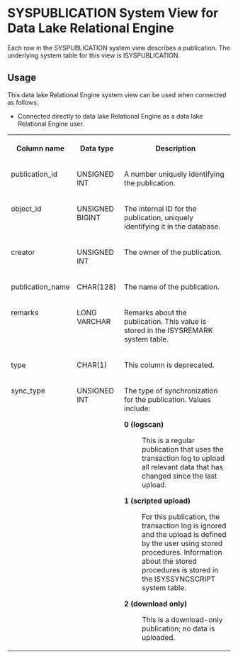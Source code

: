 <!-- loio3be9ad586c5f1014a798e29c04d783ac -->

# SYSPUBLICATION System View for Data Lake Relational Engine

Each row in the SYSPUBLICATION system view describes a publication. The underlying system table for this view is ISYSPUBLICATION.



<a name="loio3be9ad586c5f1014a798e29c04d783ac__section_v1w_qbq_b4b"/>

## Usage

This data lake Relational Engine system view can be used when connected as follows:

-   Connected directly to data lake Relational Engine as a data lake Relational Engine user.




<table>
<tr>
<th valign="top">

Column name

</th>
<th valign="top">

Data type

</th>
<th valign="top">

Description

</th>
</tr>
<tr>
<td valign="top">

publication\_id

</td>
<td valign="top">

UNSIGNED INT

</td>
<td valign="top">

A number uniquely identifying the publication.

</td>
</tr>
<tr>
<td valign="top">

object\_id

</td>
<td valign="top">

UNSIGNED BIGINT

</td>
<td valign="top">

The internal ID for the publication, uniquely identifying it in the database.

</td>
</tr>
<tr>
<td valign="top">

creator

</td>
<td valign="top">

UNSIGNED INT

</td>
<td valign="top">

The owner of the publication.

</td>
</tr>
<tr>
<td valign="top">

publication\_name

</td>
<td valign="top">

CHAR\(128\)

</td>
<td valign="top">

The name of the publication.

</td>
</tr>
<tr>
<td valign="top">

remarks

</td>
<td valign="top">

LONG VARCHAR

</td>
<td valign="top">

Remarks about the publication. This value is stored in the ISYSREMARK system table.

</td>
</tr>
<tr>
<td valign="top">

type

</td>
<td valign="top">

CHAR\(1\)

</td>
<td valign="top">

This column is deprecated.

</td>
</tr>
<tr>
<td valign="top">

sync\_type

</td>
<td valign="top">

UNSIGNED INT

</td>
<td valign="top">

The type of synchronization for the publication. Values include:


<dl>
<dt><b>

0 \(logscan\)

</b></dt>
<dd>

This is a regular publication that uses the transaction log to upload all relevant data that has changed since the last upload.



</dd><dt><b>

1 \(scripted upload\)

</b></dt>
<dd>

For this publication, the transaction log is ignored and the upload is defined by the user using stored procedures. Information about the stored procedures is stored in the ISYSSYNCSCRIPT system table.



</dd><dt><b>

2 \(download only\)

</b></dt>
<dd>

This is a download-only publication; no data is uploaded.



</dd>
</dl>



</td>
</tr>
</table>

